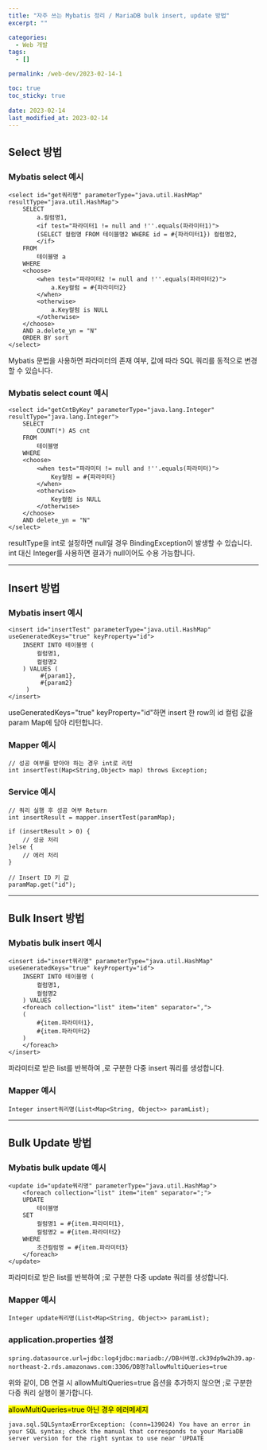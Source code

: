 ```yaml
---
title: "자주 쓰는 Mybatis 정리 / MariaDB bulk insert, update 방법"
excerpt: ""

categories:
  - Web 개발
tags:
  - []

permalink: /web-dev/2023-02-14-1

toc: true
toc_sticky: true
 
date: 2023-02-14
last_modified_at: 2023-02-14
---
```


## Select 방법

### Mybatis select 예시
```
<select id="get쿼리명" parameterType="java.util.HashMap" resultType="java.util.HashMap">
	SELECT
		a.컬럼명1,
		<if test="파라미터1 != null and !''.equals(파라미터1)">
		(SELECT 컬럼명 FROM 테이블명2 WHERE id = #{파라미터1}) 컬럼명2,
		</if>
	FROM
		테이블명 a
	WHERE
	<choose>
		<when test="파라미터2 != null and !''.equals(파라미터2)">
			a.Key컬럼 = #{파라미터2}
		</when>
		<otherwise>
			a.Key컬럼 is NULL
		</otherwise>
	</choose>
	AND a.delete_yn = "N"
	ORDER BY sort
</select>
```
Mybatis 문법을 사용하면 파라미터의 존재 여부, 값에 따라 SQL 쿼리를 동적으로 변경할 수 있습니다.

### Mybatis select count 예시
```
<select id="getCntByKey" parameterType="java.lang.Integer" resultType="java.lang.Integer">
	SELECT
		COUNT(*) AS cnt
	FROM
		테이블명
	WHERE
	<choose>
		<when test="파라미터 != null and !''.equals(파라미터)">
			Key컬럼 = #{파라미터}
		</when>
		<otherwise>
			Key컬럼 is NULL
		</otherwise>
	</choose>
	AND delete_yn = "N"
</select>
```
resultType을 int로 설정하면 null일 경우 BindingException이 발생할 수 있습니다.  
int 대신 Integer를 사용하면 결과가 null이어도 수용 가능합니다.

---

## Insert 방법

### Mybatis insert 예시
```
<insert id="insertTest" parameterType="java.util.HashMap" useGeneratedKeys="true" keyProperty="id">
    INSERT INTO 테이블명 (
        컬럼명1,
        컬럼명2
    ) VALUES (
         #{param1},
         #{param2}
     )
</insert>
```
useGeneratedKeys="true" keyProperty="id"하면 insert 한 row의 id 컬럼 값을 param Map에 담아 리턴합니다.

### Mapper 예시
```
// 성공 여부를 받아야 하는 경우 int로 리턴
int insertTest(Map<String,Object> map) throws Exception;
```

### Service 예시
```
// 쿼리 실행 후 성공 여부 Return
int insertResult = mapper.insertTest(paramMap);

if (insertResult > 0) {
	// 성공 처리
}else {
	// 에러 처리
}

// Insert ID 키 값
paramMap.get("id");
```

---

## Bulk Insert 방법

### Mybatis bulk insert 예시
```
<insert id="insert쿼리명" parameterType="java.util.HashMap" useGeneratedKeys="true" keyProperty="id">
	INSERT INTO 테이블명 (
		컬럼명1,
		컬럼명2
	) VALUES
	<foreach collection="list" item="item" separator=",">
	(
		#{item.파라미터1},
		#{item.파라미터2}
	)
	</foreach>
</insert>
```
파라미터로 받은 list를 반복하여 ,로 구분한 다중 insert 쿼리를 생성합니다.

### Mapper 예시
```
Integer insert쿼리명(List<Map<String, Object>> paramList);
```

---

## Bulk Update 방법

### Mybatis bulk update 예시
```
<update id="update쿼리명" parameterType="java.util.HashMap">
    <foreach collection="list" item="item" separator=";">
    UPDATE
        테이블명
    SET
        컬럼명1 = #{item.파라미터1},
        컬럼명2 = #{item.파라미터2}
    WHERE
        조건컬럼명 = #{item.파라미터3}
    </foreach>
</update>
```
파라미터로 받은 list를 반복하여 ;로 구분한 다중 update 쿼리를 생성합니다.

### Mapper 예시
```
Integer update쿼리명(List<Map<String, Object>> paramList);
```

### application.properties 설정
```
spring.datasource.url=jdbc:log4jdbc:mariadb://DB서버명.ck39dp9w2h39.ap-northeast-2.rds.amazonaws.com:3306/DB명?allowMultiQueries=true
```
위와 같이, DB 연결 시 allowMultiQueries=true 옵션을 추가하지 않으면 ;로 구분한 다중 쿼리 실행이 불가합니다.

<mark>allowMultiQueries=true 아닌 경우 에러메세지</mark>
```
java.sql.SQLSyntaxErrorException: (conn=139024) You have an error in your SQL syntax; check the manual that corresponds to your MariaDB server version for the right syntax to use near 'UPDATE
```
